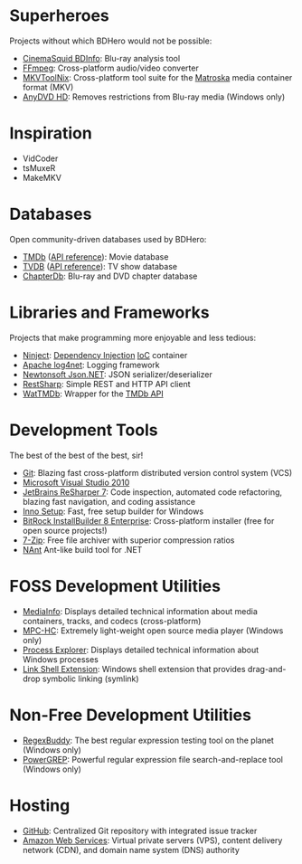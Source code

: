Superheroes
===========

Projects without which BDHero would not be possible:

*  [CinemaSquid BDInfo](http://www.cinemasquid.com/blu-ray/tools/bdinfo): Blu-ray analysis tool 
*  [FFmpeg](http://ffmpeg.org/): Cross-platform audio/video converter
*  [MKVToolNix](http://www.bunkus.org/videotools/mkvtoolnix/): Cross-platform tool suite for the [Matroska](http://matroska.org/) media container format (MKV)
*  [AnyDVD HD](http://www.slysoft.com/en/anydvdhd.html): Removes restrictions from Blu-ray media (Windows only)

Inspiration
===========

*  VidCoder
*  tsMuxeR
*  MakeMKV

Databases
=========

Open community-driven databases used by BDHero:

*  [TMDb](http://tmdb.org/) ([API reference](http://www.themoviedb.org/documentation/api)): Movie database
*  [TVDB](http://thetvdb.com/) ([API reference](http://thetvdb.com/wiki/index.php?title=Programmers_API)): TV show database
*  [ChapterDb](http://chapterdb.org/): Blu-ray and DVD chapter database

Libraries and Frameworks
========================

Projects that make programming more enjoyable and less tedious:

*  [Ninject](http://www.ninject.org/): [Dependency Injection](http://stackoverflow.com/q/130794/467582) <abbr title="Inversion of Control">[IoC](http://en.wikipedia.org/wiki/Inversion_of_control)</abbr> container
*  [Apache log4net](http://logging.apache.org/log4net/): Logging framework
*  [Newtonsoft Json.NET](http://json.codeplex.com/): JSON serializer/deserializer
*  [RestSharp](http://restsharp.org/): Simple REST and HTTP API client
*  [WatTMDb](http://wattmdb.codeplex.com/): Wrapper for the [TMDb API](http://www.themoviedb.org/documentation/api)

Development Tools
=================

The best of the best of the best, sir!

*  [Git](http://git-scm.com/): Blazing fast cross-platform distributed version control system (VCS)
*  [Microsoft Visual Studio 2010](http://www.microsoft.com/visualstudio/)
*  [JetBrains ReSharper 7](http://www.jetbrains.com/resharper/): Code inspection, automated code refactoring, blazing fast navigation, and coding assistance
*  [Inno Setup](http://www.jrsoftware.org/isinfo.php): Fast, free setup builder for Windows
*  [BitRock InstallBuilder 8 Enterprise](http://installbuilder.bitrock.com/): Cross-platform installer (free for open source projects!)
*  [7-Zip](http://www.7-zip.org/): Free file archiver with superior compression ratios
*  [NAnt](http://nant.sourceforge.net/) Ant-like build tool for .NET

FOSS Development Utilities
==========================

*  [MediaInfo](http://mediaarea.net/en/MediaInfo): Displays detailed technical information about media containers, tracks, and codecs (cross-platform)
*  [MPC-HC](http://mpc-hc.org/): Extremely light-weight open source media player (Windows only)
*  [Process Explorer](http://technet.microsoft.com/en-us/sysinternals/bb896653.aspx): Displays detailed technical information about Windows processes
*  [Link Shell Extension](http://schinagl.priv.at/nt/hardlinkshellext/hardlinkshellext.html): Windows shell extension that provides drag-and-drop symbolic linking (symlink)

Non-Free Development Utilities
==============================

*  [RegexBuddy](http://www.regexbuddy.com/): The best regular expression testing tool on the planet (Windows only)
*  [PowerGREP](http://www.powergrep.com/): Powerful regular expression file search-and-replace tool (Windows only)

Hosting
=======

*  [GitHub](https://github.com/): Centralized Git repository with integrated issue tracker
*  [Amazon Web Services](http://aws.amazon.com/): Virtual private servers (VPS), content delivery network (CDN), and domain name system (DNS) authority
